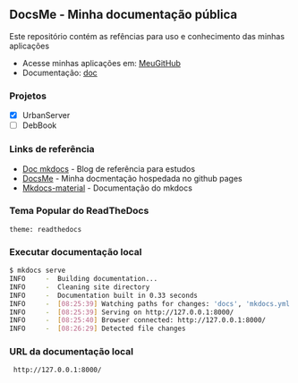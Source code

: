 ## DocsMe - Minha documentação pública

<p>Este repositório contém as refências para uso e conhecimento das minhas aplicações</p>

- Acesse minhas aplicações em: [MeuGitHub](https://github.com/souzarogih)
- Documentação: [doc](https://mellifluous-pika-01b0fb.netlify.app/)

### Projetos
  - [x] UrbanServer
  - [ ] DebBook

### Links de referência
- [Doc mkdocs](https://allythy.github.io/como-criar-documentacao-com-mkdocs) - Blog de referência para estudos
- [DocsMe](https://souzarogih.github.io/docsMe/) - Minha docmentação hospedada no github pages
- [Mkdocs-material](https://github.com/squidfunk/mkdocs-material) - Documentação do mkdocs


### Tema Popular do ReadTheDocs
`theme: readthedocs`

### Executar documentação local
```bash
$ mkdocs serve
INFO     -  Building documentation...
INFO     -  Cleaning site directory
INFO     -  Documentation built in 0.33 seconds
INFO     -  [08:25:39] Watching paths for changes: 'docs', 'mkdocs.yml'
INFO     -  [08:25:39] Serving on http://127.0.0.1:8000/
INFO     -  [08:25:40] Browser connected: http://127.0.0.1:8000/
INFO     -  [08:26:29] Detected file changes
```

### URL da documentação local
` http://127.0.0.1:8000/`